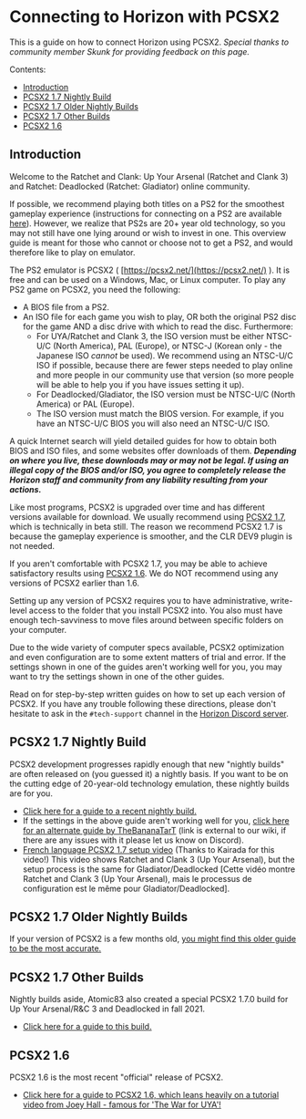 # Connecting to Horizon with PCSX2

This is a guide on how to connect Horizon using PCSX2. _Special thanks to community member Skunk for providing feedback on this page._

Contents:

- [Introduction](/getting-online/pcsx2/README.md#introduction)
- [PCSX2 1.7 Nightly Build](/getting-online/pcsx2/README.md#pcsx2-17-nightly-build)
- [PCSX2 1.7 Older Nightly Builds](/getting-online/pcsx2/README.md#pcsx2-17-older-nightly-builds)
- [PCSX2 1.7 Other Builds](/getting-online/pcsx2/README.md#pcsx2-17-other-builds)
- [PCSX2 1.6](/getting-online/pcsx2/README.md#pcsx2-16)

## Introduction

Welcome to the Ratchet and Clank: Up Your Arsenal (Ratchet and Clank 3) and Ratchet: Deadlocked (Ratchet: Gladiator) online community.

If possible, we recommend playing both titles on a PS2 for the smoothest gameplay experience (instructions for connecting on a PS2 are available [here](/getting-online/ps2)). However, we realize that PS2s are 20+ year old technology, so you may not still have one lying around or wish to invest in one. This overview guide is meant for those who cannot or choose not to get a PS2, and would therefore like to play on emulator.

The PS2 emulator is PCSX2 ( [https://pcsx2.net/](https://pcsx2.net/) ). It is free and can be used on a Windows, Mac, or Linux computer. To play any PS2 game on PCSX2, you need the following:

- A BIOS file from a PS2.
- An ISO file for each game you wish to play, OR both the original PS2 disc for the game AND a disc drive with which to read the disc. Furthermore:
  - For UYA/Ratchet and Clank 3, the ISO version must be either NTSC-U/C (North America), PAL (Europe), or NTSC-J (Korean only - the Japanese ISO *cannot* be used). We recommend using an NTSC-U/C ISO if possible, because there are fewer steps needed to play online and more people in our community use that version (so more people will be able to help you if you have issues setting it up).
  - For Deadlocked/Gladiator, the ISO version must be NTSC-U/C (North America) or PAL (Europe).
  - The ISO version must match the BIOS version. For example, if you have an NTSC-U/C BIOS you will also need an NTSC-U/C ISO.

A quick Internet search will yield detailed guides for how to obtain both BIOS and ISO files, and some websites offer downloads of them. ***Depending on where you live, these downloads may or may not be legal. If using an illegal copy of the BIOS and/or ISO, you agree to completely release the Horizon staff and community from any liability resulting from your actions.***

Like most programs, PCSX2 is upgraded over time and has different versions available for download. We usually recommend using [PCSX2 1.7](https://pcsx2.net/downloads/#nightly-anchor), which is technically in beta still. The reason we recommend PCSX2 1.7 is because the gameplay experience is smoother, and the CLR DEV9 plugin is not needed.

If you aren't comfortable with PCSX2 1.7, you may be able to achieve satisfactory results using [PCSX2 1.6](https://pcsx2.net/downloads/#stable-anchor). We do NOT recommend using any versions of PCSX2 earlier than 1.6.

Setting up any version of PCSX2 requires you to have administrative, write-level access to the folder that you install PCSX2 into. You also must have enough tech-savviness to move files around between specific folders on your computer.

Due to the wide variety of computer specs available, PCSX2 optimization and even configuration are to some extent matters of trial and error. If the settings shown in one of the guides aren't working well for you, you may want to try the settings shown in one of the other guides.

Read on for step-by-step written guides on how to set up each version of PCSX2. If you have any trouble following these directions, please don't hesitate to ask in the `#tech-support` channel in the [Horizon Discord server](https://discord.gg/horizonps).


## PCSX2 1.7 Nightly Build
PCSX2 development progresses rapidly enough that new "nightly builds" are often released on (you guessed it) a nightly basis. If you want to be on the cutting edge of 20-year-old technology emulation, these nightly builds are for you.
- [Click here for a guide to a recent nightly build.](/getting-online/pcsx2/1.7NIGHTLYBUILD.md)
- If the settings in the above guide aren't working well for you, [click here for an alternate guide by TheBananaTarT](https://docs.google.com/document/d/1ny3bBQMO2Pdun6I1Khp5gwuIgfJ3QOVtpi3q7cH_27c/) (link is external to our wiki, if there are any issues with it please let us know on Discord).
- [French language PCSX2 1.7 setup video](https://youtu.be/QLflmex8tA0) (Thanks to Kairada for this video!) This video shows Ratchet and Clank 3 (Up Your Arsenal), but the setup process is the same for Gladiator/Deadlocked [Cette vidéo montre Ratchet and Clank 3 (Up Your Arsenal), mais le processus de configuration est le même pour Gladiator/Deadlocked].


## PCSX2 1.7 Older Nightly Builds
If your version of PCSX2 is a few months old, [you might find this older guide to be the most accurate.](/getting-online/pcsx2/1.7NIGHTLYBUILDOLDER.md)


## PCSX2 1.7 Other Builds
Nightly builds aside, Atomic83 also created a special PCSX2 1.7.0 build for Up Your Arsenal/R&C 3 and Deadlocked in fall 2021.
- [Click here for a guide to this build.](/getting-online/pcsx2/RACONLINEBUILD.md#using-pcsx2-170-dbs-horizon-build)

## PCSX2 1.6
PCSX2 1.6 is the most recent "official" release of PCSX2.
- [Click here for a guide to PCSX2 1.6, which leans heavily on a tutorial video from Joey Hall - famous for 'The War for UYA'!](/getting-online/pcsx2/1.6.md)
